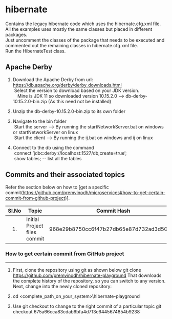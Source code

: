# hibernate
<!-- 
	https://docs.github.com/en/github/writing-on-github/getting-started-with-writing-and-formatting-on-github/basic-writing-and-formatting-syntax#hiding-content-with-comments 
	https://github.com/adam-p/markdown-here/wiki/Markdown-Cheatsheet#tables
-->

Contains the legacy hibernate code which uses the hibernate.cfg.xml file.  
	All the examples uses mostly the same classes but placed in different packages.  
	Just uncomment the classes of the package that needs to be executed and commented out the remaining classes in hibernate.cfg.xml file.  
	Run the HibernateTest class.  
	
Apache Derby 
-----------------------------------	
1. Download the Apache Derby from url: https://db.apache.org/derby/derby_downloads.html  
   &nbsp;Select the version to download based on your JDK version.  
   &emsp;Mine is JDK 11 so downloaded version 10.15.2.0 --> db-derby-10.15.2.0-bin.zip  (As this need not be installed)  

2. Unzip the db-derby-10.15.2.0-bin.zip to its own folder

3. Navigate to the bin folder  
   &nbsp;Start the server --> By running the startNetworkServer.bat on windows or startNetworkServer on linux  
   &nbsp;Start the client --> By running the ij.bat on windows and ij on linux

4. Connect to the db using the command  
   &nbsp;connect ’jdbc:derby://localhost:1527/db;create=true’;  
   &nbsp;show tables; -- list all the tables  

Commits and their associated topics 
-----------------------------------
Refer the section below on how to [get a specific commit(https://github.com/premvinodh/microservices#how-to-get-certain-commit-from-github-project)].

| Sl.No		| Topic                                       				| Commit Hash           								|
|:---------:|-----------------------------------------------------------|:-----------------------------------------------------:|
| 	1.		| Initial Project files commit								| 968e29b8750cc6f47b27db65e87d732ad3d50019				|


### How to get certain commit from GitHub project
------------------------------------------------
1. First, clone the repository using git as shown below
git clone https://github.com/premvinodh/hibernate-playground
That downloads the complete history of the repository, so you can switch to any version. Next, change into the newly cloned repository:

2. cd <complete_path_on_your_system>\hibernate-playground

3. Use git checkout <COMMIT> to change to the right commit of a particular topic
git checkout 675a66cca83cdab6bfa4d713c6445674854b9238
